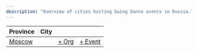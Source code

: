 ```yaml
---
description: "Overview of cities hosting Swing Dance events in Russia."
---
```


| Province | City | | |
| --- | --- | --- | --- |
| [Moscow](by_city.md#moscow) | | [+ Org](https://github.com/swingdance/orgs/issues/new?assignees=&labels=add+org&projects=&template=02-add_entity.yml&title=%5Bru_RU%5D%20Add%20Org%3A%20%3CName%3E&region=ru_RU&province=Moscow&city=Moscow) | [+ Event](https://github.com/swingdance/events/issues/new?assignees=&labels=add+event&projects=&template=02-add_entity.yml&title=%5B2024%2Fru_RU%5D%20Add%20Event%3A%20%3CName%3E&region=ru_RU&province=Moscow&city=Moscow&org_id=&date_starts=2024-&date_ends=2024-) |
